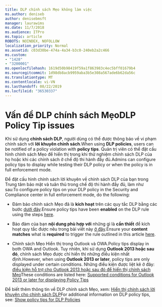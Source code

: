 ```yaml
---
title: DLP chính sách Mẹo không làm việc
ms.author: deniseb
author: denisebmsft
manager: laurawims
ms.date: 11/7/2018
ms.audience: ITPro
ms.topic: article
ROBOTS: NOINDEX, NOFOLLOW
localization_priority: Normal
ms.assetid: c03d30be-474a-4a34-b3c0-240eb2a2c466
ms.custom:
- "1428"
- "3200001"
ms.openlocfilehash: 1619d50b98419f59a1f863983c4ec5bff01679b4
ms.sourcegitcommit: 1d98db8acb9959aba3b5e308a567ade6b62da56c
ms.translationtype: MT
ms.contentlocale: vi-VN
ms.lasthandoff: 08/22/2019
ms.locfileid: "36530337"
---
```

# <a name="dlp-policy-tip-issues"></a><span data-ttu-id="e2f8b-102">Vấn đề DLP chính sách Mẹo</span><span class="sxs-lookup"><span data-stu-id="e2f8b-102">DLP Policy Tip issues</span></span>

<span data-ttu-id="e2f8b-103">Khi sử dụng **chính sách DLP**, người dùng có thể được thông báo về vi phạm chính sách với **lời khuyên chính sách**.</span><span class="sxs-lookup"><span data-stu-id="e2f8b-103">When using **DLP policies**, users can be notified of a policy violation with **policy tips**.</span></span> <span data-ttu-id="e2f8b-104">Quản trị viên có thể đặt cấu hình chính sách Mẹo để hiển thị trong khi thử nghiệm chính sách DLP của họ hoặc khi các chính sách ở chế độ thi hành đầy đủ.</span><span class="sxs-lookup"><span data-stu-id="e2f8b-104">Admins can configure policy tips to display while testing their DLP policy or when the policy is in full enforcement mode.</span></span>
  
<span data-ttu-id="e2f8b-105">Để đặt cấu hình chính sách lời khuyên về chính sách DLP của bạn trong Trung tâm bảo mật và tuân thủ trong chế độ thi hành đầy đủ, làm như sau:</span><span class="sxs-lookup"><span data-stu-id="e2f8b-105">To configure policy tips on your DLP policy in the Security and Compliance center in full enforcement mode, do the following:</span></span>
  
- <span data-ttu-id="e2f8b-106">Đảm bảo chính sách Mẹo đã là **kích hoạt** trên các quy tắc DLP bằng các bước [dưới đây](https://docs.microsoft.com/office365/securitycompliance/use-notifications-and-policy-tips).</span><span class="sxs-lookup"><span data-stu-id="e2f8b-106">Ensure policy tips have been **enabled** on the DLP rule using the steps [here](https://docs.microsoft.com/office365/securitycompliance/use-notifications-and-policy-tips).</span></span>

- <span data-ttu-id="e2f8b-107">Bảo đảm của bạn **nội dung phù hợp với** những gì là **cần thiết** để kích hoạt quy tắc được nêu trong bài viết này [ở đây](https://docs.microsoft.com/office365/securitycompliance/what-the-sensitive-information-types-look-for).</span><span class="sxs-lookup"><span data-stu-id="e2f8b-107">Ensure your **content matches** what is **required** to trigger the rule outlined in this article [here](https://docs.microsoft.com/office365/securitycompliance/what-the-sensitive-information-types-look-for).</span></span>

- <span data-ttu-id="e2f8b-108">Chính sách Mẹo Hiển thị trong Outlook và OWA.</span><span class="sxs-lookup"><span data-stu-id="e2f8b-108">Policy tips display in both OWA and Outlook.</span></span> <span data-ttu-id="e2f8b-109">Tuy nhiên, khi sử dụng **Outlook 2013 hoặc sau đó**, chính sách Mẹo được chỉ hiển thị những điều kiện nhất định.</span><span class="sxs-lookup"><span data-stu-id="e2f8b-109">However, when using **Outlook 2013 or later**, policy tips are only displayed under certain conditions.</span></span> <span data-ttu-id="e2f8b-110">Những điều kiện được liệt kê ở đây: [điều kiện hỗ trợ cho Outlook 2013 hoặc sau đó để hiển thị chính sách Mẹo](https://docs.microsoft.com/office365/securitycompliance/use-notifications-and-policy-tips#outlook-2013-and-later-supports-showing-policy-tips-for-only-some-conditions)</span><span class="sxs-lookup"><span data-stu-id="e2f8b-110">These conditions are listed here: [Supported conditions for Outlook 2013 or later for displaying Policy Tips](https://docs.microsoft.com/office365/securitycompliance/use-notifications-and-policy-tips#outlook-2013-and-later-supports-showing-policy-tips-for-only-some-conditions)</span></span>

<span data-ttu-id="e2f8b-111">Để biết thêm thông tin về DLP chính sách Mẹo, xem: [Hiển thị chính sách lời khuyên cho chính sách DLP](https://docs.microsoft.com/office365/securitycompliance/use-notifications-and-policy-tips)</span><span class="sxs-lookup"><span data-stu-id="e2f8b-111">For additional information on DLP policy tips, see: [Show policy tips for DLP Policies](https://docs.microsoft.com/office365/securitycompliance/use-notifications-and-policy-tips)</span></span>
  